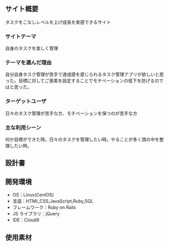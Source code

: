## サイト概要

タスクをこなしレベルを上げ成長を実感できるサイト

### サイトテーマ

自身のタスクを楽しく管理

### テーマを選んだ理由

自分自身タスク管理が苦手で達成感を感じられるタスク管理アプリが欲しいと思った。目標に対してご褒美を設定することでモチベーションの低下を防げるのではと思った。

### ターゲットユーザ

日々のタスク管理が苦手な方、モチベーションを保つのが苦手な方

### 主な利用シーン

何か目標ができた時。日々のタスクを管理したい時。やることが多く頭の中を整理したい時。

## 設計書



## 開発環境

- OS：Linux(CentOS)
- 言語：HTML,CSS,JavaScript,Ruby,SQL
- フレームワーク：Ruby on Rails
- JS ライブラリ：jQuery
- IDE：Cloud9

## 使用素材


